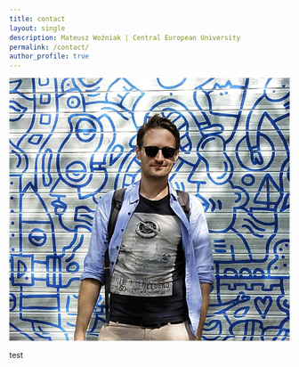 ```yaml
---
title: contact
layout: single
description: Mateusz Woźniak | Central European University
permalink: /contact/
author_profile: true
---
```


<img src="/assets/images/MW_pic_001.jpg">
<p>test</p>
